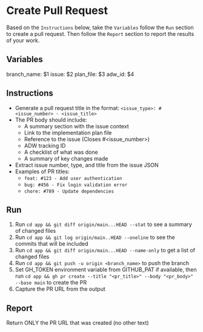 # Create Pull Request

Based on the `Instructions` below, take the `Variables` follow the `Run` section to create a pull request. Then follow the `Report` section to report the results of your work.

## Variables

branch_name: $1
issue: $2
plan_file: $3
adw_id: $4

## Instructions

- Generate a pull request title in the format: `<issue_type>: #<issue_number> - <issue_title>`
- The PR body should include:
  - A summary section with the issue context
  - Link to the implementation plan file
  - Reference to the issue (Closes #<issue_number>)
  - ADW tracking ID
  - A checklist of what was done
  - A summary of key changes made
- Extract issue number, type, and title from the issue JSON
- Examples of PR titles:
  - `feat: #123 - Add user authentication`
  - `bug: #456 - Fix login validation error`
  - `chore: #789 - Update dependencies`

## Run

1. Run `cd app && git diff origin/main...HEAD --stat` to see a summary of changed files
2. Run `cd app && git log origin/main..HEAD --oneline` to see the commits that will be included
3. Run `cd app && git diff origin/main...HEAD --name-only` to get a list of changed files
4. Run `cd app && git push -u origin <branch_name>` to push the branch
5. Set GH_TOKEN environment variable from GITHUB_PAT if available, then run `cd app && gh pr create --title "<pr_title>" --body "<pr_body>" --base main` to create the PR
6. Capture the PR URL from the output

## Report

Return ONLY the PR URL that was created (no other text)
